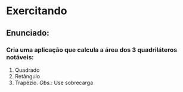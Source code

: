 # Exercitando 
## Enunciado: 
### Cria uma aplicação que calcula a área dos 3 quadriláteros notáveis: 
1. Quadrado
2. Retângulo
3. Trapézio.
_Obs.:_ Use sobrecarga

